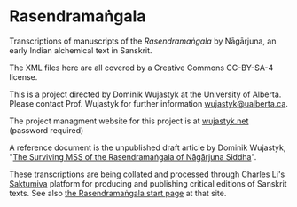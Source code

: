# Rasendramaṅgala

Transcriptions of manuscripts of the _Rasendramaṅgala_ by Nāgārjuna, an early Indian alchemical text in Sanskrit.

The XML files here are all covered by a Creative Commons  CC-BY-SA-4 license.

This is a project directed by Dominik Wujastyk at the University of Alberta.  Please contact Prof. Wujastyk for further information <wujastyk@ualberta.ca>.

The project managment website for this project is at [wujastyk.net](https://wujastyk.net/qdpm/index.php/tasks?projects_id=7) (password required)

A reference document is the unpublished draft article by Dominik Wujastyk, "[The Surviving MSS of the Rasendramaṅgala of Nāgārjuna Siddha](https://www.dropbox.com/s/ad37zbvmpb1jtd7/mss.tex-utf8.pdf?dl=0)".

These transcriptions are being collated and processed through Charles Li's [Saktumiva](http://saktumiva.org/start) platform for producing and publishing critical editions of Sanskrit texts.  See also [the Rasendramaṅgala start page](https://saktumiva.org/wiki/wujastyk/rasendramangala/start) at that site.

